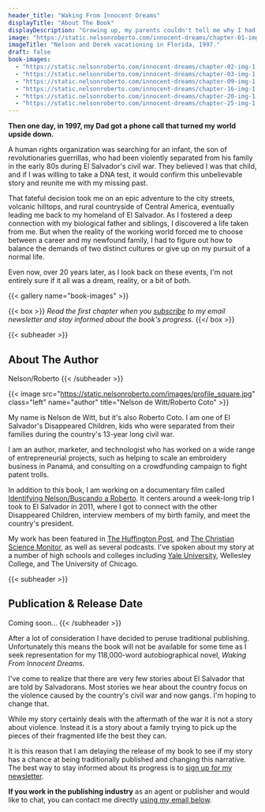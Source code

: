 ```yaml
---
header_title: "Waking From Innocent Dreams"
displayTitle: "About The Book"
displayDescription: "Growing up, my parents couldn't tell me why I had been given up for adoption. All they knew was that I spent a year in an orphanage in Honduras. At night, I would sit on the edge of my bed, stare into the black, and wonder, where are the people who look like me?"
image: "https://static.nelsonroberto.com/innocent-dreams/chapter-01-img-1.jpeg"
imageTitle: "Nelson and Derek vacationing in Florida, 1997."
draft: false
book-images:
  - "https://static.nelsonroberto.com/innocent-dreams/chapter-02-img-1.jpg"
  - "https://static.nelsonroberto.com/innocent-dreams/chapter-03-img-1.jpeg"
  - "https://static.nelsonroberto.com/innocent-dreams/chapter-09-img-1.jpeg"
  - "https://static.nelsonroberto.com/innocent-dreams/chapter-16-img-1.jpg"
  - "https://static.nelsonroberto.com/innocent-dreams/chapter-20-img-1.jpg"
  - "https://static.nelsonroberto.com/innocent-dreams/chapter-25-img-1.jpg"
---
```


**Then one day, in 1997, my Dad got a phone call that turned my world upside down.**

A human rights organization was searching for an infant, the son of revolutionaries guerrillas, who had been violently separated from his family in the early 80s during El Salvador's civil war. They believed I was that child, and if I was willing to take a DNA test, it would confirm this unbelievable story and reunite me with my missing past.

That fateful decision took me on an epic adventure to the city streets, volcanic hilltops, and rural countryside of Central America, eventually leading me back to my homeland of El Salvador. As I fostered a deep connection with my biological father and siblings, I discovered a life taken from me. But when the reality of the working world forced me to choose between a career and my newfound family, I had to figure out how to balance the demands of two distinct cultures or give up on my pursuit of a normal life.

Even now, over 20 years later, as I look back on these events, I'm not entirely sure if it all was a dream, reality, or a bit of both.

{{< gallery name="book-images" >}}

{{< box >}}
_Read the first chapter when you [subscribe](#subscribe) to my email newsletter and stay informed about the book's progress._
{{</ box >}}

{{< subheader >}}

## About The Author

Nelson/Roberto
{{< /subheader >}}

{{< image src="https://static.nelsonroberto.com/images/profile_square.jpg" class="left" name="author" title="Nelson de Witt/Roberto Coto" >}}

My name is Nelson de Witt, but it's also Roberto Coto. I am one of El Salvador's Disappeared Children, kids who were separated from their families during the country's 13-year long civil war.

I am an author, marketer, and technologist who has worked on a wide range of entrepreneurial projects, such as helping to scale an embroidery business in Panamá, and consulting on a crowdfunding campaign to fight patent trolls.

In addition to this book, I am working on a documentary film called [Identifying Nelson/Buscando a Roberto](https://www.identifyingnelson.com/). It centers around a week-long trip I took to El Salvador in 2011, where I got to connect with the other Disappeared Children, interview members of my birth family, and meet the country's president.

My work has been featured in [The Huffington Post](http://www.huffingtonpost.com/2011/11/03/el-salvador-adoption-identifying-nelson_n_1073980.html), and [The Christian Science Monitor](https://www.csmonitor.com/World/Americas/Latin-America-Monitor/2013/1019/Former-missing-child-in-El-Salvador-s-civil-war-tells-his-journey-in-film), as well as several podcasts. I've spoken about my story at a number of high schools and colleges including [Yale University](https://erm.yale.edu/event/identifying-nelson-film-qa-filmmaker-nelson-de-witt), Wellesley College, and The University of Chicago.

{{< subheader >}}

## Publication & Release Date

Coming soon...
{{< /subheader >}}

After a lot of consideration I have decided to peruse traditional publishing. Unfortunately this means the book will not be available for some time as I seek representation for my 118,000-word autobiographical novel, _Waking From Innocent Dreams_.

I've come to realize that there are very few stories about El Salvador that are told by Salvadorans. Most stories we hear about the country focus on the violence caused by the country's civil war and now gangs. I'm hoping to change that.

While my story certainly deals with the aftermath of the war it is not a story about violence. Instead it is a story about a family trying to pick up the pieces of their fragmented life the best they can.

It is this reason that I am delaying the release of my book to see if my story has a chance at being traditionally published and changing this narrative. The best way to stay informed about its progress is to [sign up for my newsletter](#subscribe).

**If you work in the publishing industry** as an agent or publisher and would like to chat, you can contact me directly [using my email below](#contact-info).
